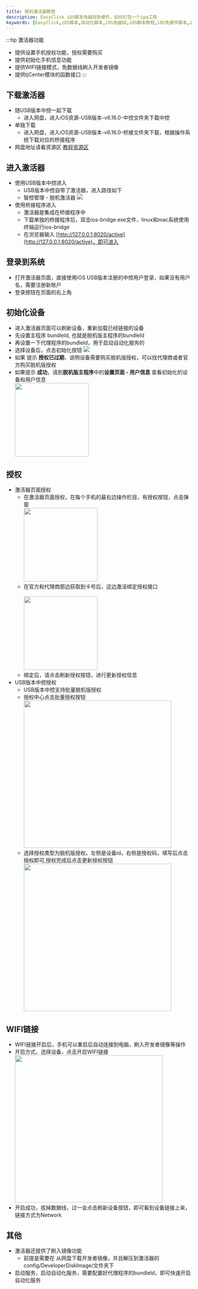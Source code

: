 ```yaml
---
title: 脱机激活器教程
description: EasyClick iOS脚本免越狱免硬件，如何打包一个ipa工程
keywords: [EasyClick,iOS脚本,自动化脚本,iOS免越狱,iOS脚本教程,iOS免硬件脚本,iOS打包ipa]
---
```


:::tip
激活器功能
- 提供设置手机授权功能，授权需要购买
- 提供初始化手机信息功能
- 提供WIFI链接模式，免数据线刷入开发者镜像
- 提供tjCenter模块的函数接口
:::

## 下载激活器
- 随USB版本中控一起下载
  - 进入网盘，进入iOS资源-USB版本-v6.16.0-中控文件夹下载中控
- 单独下载
  - 进入网盘，进入iOS资源-USB版本-v6.16.0-桥接文件夹下载，根据操作系统下载对应的桥接程序
- 网盘地址请看资源区 [教程资源区](/iostjdocs/zh-cn/tools/download_resources)
## 进入激活器

- 使用USB版本中控进入
  - USB版本中控自带了激活器，进入路径如下
  - 智控管理 - 脱机激活器
    <img src="/iostjimg/tjcenter-1.png"/>
- 使用桥接程序进入
  - 激活器是集成在桥接程序中
  - 下载单独的桥接程序后，双击ios-bridge.exe文件，linux和mac系统使用终端运行ios-bridge
  - 在浏览器输入 [http://127.0.0.1:8020/active](http://127.0.0.1:8020/active)，即可进入

## 登录到系统
- 打开激活器页面，直接使用iOS USB版本注册的中控用户登录，如果没有用户名，需要注册新账户
- 登录按钮在页面的右上角

## 初始化设备

- 进入激活器页面可以刷新设备，重新加载已经链接的设备
- 先设置主程序 bundleId, 也就是脱机版主程序的bundleId
- 再设置一下代理程序的bundleId，用于启动自动化服务的
- 选择设备后，点击初始化按钮
  <img src="/iostjimg/tjcenter-2.png"/>
- 如果 提示 **授权已过期**，说明设备需要购买脱机版授权，可以找代理商或者官方购买脱机版授权
- 如果提示 **成功**，请到**脱机版主程序**中的**设置页面 - 用户信息** 查看初始化的设备和用户信息
  <br/><img src="/iostjimg/tjcenter-3.png" width="200" />


## 授权
- 激活器页面授权
  - 在激活器页面授权，在每个手机的最右边操作栏目，有授权按钮，点击弹窗
    <br/><img src="/iostjimg/tjcenter-4.png" width="200" />
  - 在官方和代理商那边获取到卡号后，这边激活绑定授权接口  
    <br/><img src="/iostjimg/tjcenter-5.png" width="200" />
  - 绑定后，请点击刷新授权按钮，进行更新授权信息
- USB版本中控授权
  - USB版本中控支持批量脱机版授权
  - 授权中心点击批量授权按钮
    <br/><img src="/iostjimg/tjcenter-6.png" width="400" />
  - 选择授权类型为脱机版授权，左侧是设备id，右侧是授权码，填写后点击授权即可,授权完成后点击更新授权按钮
    <br/><img src="/iostjimg/tjcenter-7.png" width="400" />
    
## WIFI链接
- WIFI链接开启后，手机可以重启后自动连接到电脑，刷入开发者镜像等操作
- 开启方式，选择设备，点击开启WIFI链接
  <br/><img src="/iostjimg/tjcenter-8.png" width="400" />
- 开启成功，拔掉数据线，过一会点击刷新设备按钮，即可看到设备链接上来，链接方式为Network

## 其他
- 激活器还提供了刷入镜像功能
  - 前提是需要在 从网盘下载开发者镜像，并且解压到激活器的config/DeveloperDiskImage/文件夹下
- 启动服务，启动自动化服务，需要配置好代理程序的bundleId，即可快速开启自动化服务


